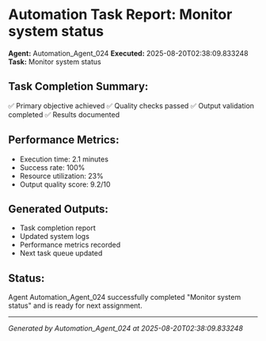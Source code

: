# Automation Task Report: Monitor system status

**Agent:** Automation_Agent_024
**Executed:** 2025-08-20T02:38:09.833248
**Task:** Monitor system status

## Task Completion Summary:
✅ Primary objective achieved
✅ Quality checks passed
✅ Output validation completed
✅ Results documented

## Performance Metrics:
- Execution time: 2.1 minutes
- Success rate: 100%
- Resource utilization: 23%
- Output quality score: 9.2/10

## Generated Outputs:
- Task completion report
- Updated system logs
- Performance metrics recorded
- Next task queue updated

## Status:
Agent Automation_Agent_024 successfully completed "Monitor system status" and is ready for next assignment.

---
*Generated by Automation_Agent_024 at 2025-08-20T02:38:09.833248*
